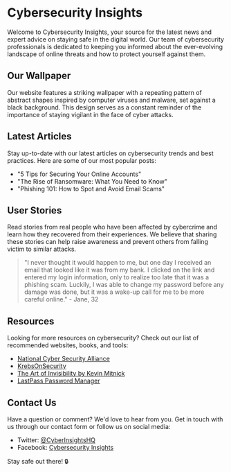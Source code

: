 <!--font:I recommend using "Montserrat" for the website.-->

# Cybersecurity Insights

Welcome to Cybersecurity Insights, your source for the latest news and expert advice on staying safe in the digital world. Our team of cybersecurity professionals is dedicated to keeping you informed about the ever-evolving landscape of online threats and how to protect yourself against them.

## Our Wallpaper

Our website features a striking wallpaper with a repeating pattern of abstract shapes inspired by computer viruses and malware, set against a black background. This design serves as a constant reminder of the importance of staying vigilant in the face of cyber attacks.

## Latest Articles

Stay up-to-date with our latest articles on cybersecurity trends and best practices. Here are some of our most popular posts:

- "5 Tips for Securing Your Online Accounts"
- "The Rise of Ransomware: What You Need to Know"
- "Phishing 101: How to Spot and Avoid Email Scams"

## User Stories

Read stories from real people who have been affected by cybercrime and learn how they recovered from their experiences. We believe that sharing these stories can help raise awareness and prevent others from falling victim to similar attacks.

> "I never thought it would happen to me, but one day I received an email that looked like it was from my bank. I clicked on the link and entered my login information, only to realize too late that it was a phishing scam. Luckily, I was able to change my password before any damage was done, but it was a wake-up call for me to be more careful online." - Jane, 32

## Resources

Looking for more resources on cybersecurity? Check out our list of recommended websites, books, and tools:

- [National Cyber Security Alliance](#)
- [KrebsOnSecurity](#)
- [The Art of Invisibility by Kevin Mitnick](#)
- [LastPass Password Manager](#)

## Contact Us

Have a question or comment? We'd love to hear from you. Get in touch with us through our contact form or follow us on social media:

- Twitter: [@CyberInsightsHQ](#)
- Facebook: [Cybersecurity Insights](#)

Stay safe out there! 🔒

<!--

Write me content for website with wallpaper which alt text is:

"A wallpaper with a repeating pattern of abstract shapes inspired by computer viruses and malware, set against a black background."

The name/title of the page should not be 1:1 copy of the alt text but rather a real content of the website which is using this wallpaper.

- Use markdown format 
- Start with heading
- Heading should be short and concise
- The content should look like a real website 
- The website should not be about the wallpaper, wallpaper is just a related background
- Heading should be contain work "wallpaper" or "background"
- Include real sections like references, contact, user stories, etc. use things relevant to the page purpose.
- Feel free to use structure like headings, bullets, numbering, blockquotes, paragraphs, horizontal lines, etc.
- You can use formatting like bold or _italic_
- You can include UTF-8 emojis
- Links should be only #hash anchors (and you can refer to the document itself)
- Do not include images


---


# "Viral Vibes" - A Cybersecurity Blog

Welcome to Viral Vibes, your go-to source for the latest news and insights on cybersecurity. Our team of experts is dedicated to keeping you informed about the ever-evolving landscape of online threats and how to protect yourself against them.

## Our Background

Our website features a striking wallpaper with a repeating pattern of abstract shapes inspired by computer viruses and malware, set against a black background. This design serves as a constant reminder of the importance of staying vigilant in the face of cyber attacks.

## Latest Articles

Stay up-to-date with our latest articles on cybersecurity trends and best practices. Here are some of our most popular posts:

- "5 Tips for Securing Your Online Accounts"
- "The Rise of Ransomware: What You Need to Know"
- "Phishing 101: How to Spot and Avoid Email Scams"

## User Stories

Read stories from real people who have been affected by cybercrime and learn how they recovered from their experiences. We believe that sharing these stories can help raise awareness and prevent others from falling victim to similar attacks.

> "I never thought it would happen to me, but one day I received an email that looked like it was from my bank. I clicked on the link and entered my login information, only to realize too late that it was a phishing scam. Luckily, I was able to change my password before any damage was done, but it was a wake-up call for me to be more careful online." - Jane, 32

## References

Looking for more resources on cybersecurity? Check out our list of recommended websites, books, and tools:

- [National Cyber Security Alliance](#)
- [KrebsOnSecurity](#)
- [The Art of Invisibility by Kevin Mitnick](#)
- [LastPass Password Manager](#)

## Contact Us

Have a question or comment? We'd love to hear from you. Get in touch with us through our contact form or follow us on social media:

- Twitter: [@ViralVibesCyber](#)
- Facebook: [Viral Vibes Cybersecurity](#)

Stay safe out there! 🔒


---


Heading is too long, rewrite whole content.


---


# Cybersecurity Insights

Welcome to Cybersecurity Insights, your source for the latest news and expert advice on staying safe in the digital world. Our team of cybersecurity professionals is dedicated to keeping you informed about the ever-evolving landscape of online threats and how to protect yourself against them.

## Our Wallpaper

Our website features a striking wallpaper with a repeating pattern of abstract shapes inspired by computer viruses and malware, set against a black background. This design serves as a constant reminder of the importance of staying vigilant in the face of cyber attacks.

## Latest Articles

Stay up-to-date with our latest articles on cybersecurity trends and best practices. Here are some of our most popular posts:

- "5 Tips for Securing Your Online Accounts"
- "The Rise of Ransomware: What You Need to Know"
- "Phishing 101: How to Spot and Avoid Email Scams"

## User Stories

Read stories from real people who have been affected by cybercrime and learn how they recovered from their experiences. We believe that sharing these stories can help raise awareness and prevent others from falling victim to similar attacks.

> "I never thought it would happen to me, but one day I received an email that looked like it was from my bank. I clicked on the link and entered my login information, only to realize too late that it was a phishing scam. Luckily, I was able to change my password before any damage was done, but it was a wake-up call for me to be more careful online." - Jane, 32

## Resources

Looking for more resources on cybersecurity? Check out our list of recommended websites, books, and tools:

- [National Cyber Security Alliance](#)
- [KrebsOnSecurity](#)
- [The Art of Invisibility by Kevin Mitnick](#)
- [LastPass Password Manager](#)

## Contact Us

Have a question or comment? We'd love to hear from you. Get in touch with us through our contact form or follow us on social media:

- Twitter: [@CyberInsightsHQ](#)
- Facebook: [Cybersecurity Insights](#)

Stay safe out there! 🔒


---


Write me a Google font which is best fitting for the website.

Pick from the list:
- Open Sans
- Dancing Script
- Playfair Display
- Orbitron
- Futura
- Alegreya
- Great Vibes
- Inter
- Poppins
- Lobster
- Exo 2
- Montserrat
- Raleway
- IBM Plex Sans
- Roboto
- Barlow Condensed
- Lato


Write just the font name nothing else.


---


I recommend using "Montserrat" for the website.

-->
